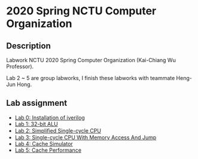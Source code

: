# 2020 Spring NCTU Computer Organization

## Description
Labwork NCTU 2020 Spring Computer Organization (Kai-Chiang Wu Professor).

Lab 2 ~ 5 are group labworks, I finish these labworks with teammate Heng-Jun Hong.

## Lab assignment
- [Lab 0: Installation of iverilog](lab0/)
- [Lab 1: 32-bit ALU](lab1/)
- [Lab 2: Simpliﬁed Single-cycle CPU](lab2/)
- [Lab 3: Single-cycle CPU With Memory Access And Jump](lab3/)
- [Lab 4: Cache Simulator](lab4/)
- [Lab 5: Cache Performance](lab5/)